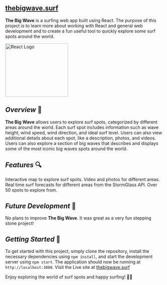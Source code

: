 ## [thebigwave.surf](https://thebigwave.surf)

**The Big Wave** is a surfing web app built using React. The purpose of this project is to learn more about working with React and general web development and to create a fun useful tool to quickly explore some surf spots around the world.

<img  src="https://upload.wikimedia.org/wikipedia/commons/thumb/a/a7/React-icon.svg/1200px-React-icon.svg.png"  alt="React Logo"  width="200"  height="170">


## *Overview* 🌊
**The Big Wave** allows users to explore surf spots, categorized by different areas around the world. Each surf spot includes information such as wave height, wind speed, wind direction, and ideal surf level. Users can also view additional details about each spot, like a description, photos, and videos. Users can also explore a section of big waves that describes and displays some of the most iconic big waves spots around the world.


## *Features* 🔍
Interactive map to explore surf spots.
Video and photos for different areas.
Real time surf forecasts for different areas from the StormGlass API.
Over 50 spots to explore from.


## *Future Development* 🚧
No plans to improve **The Big Wave**. It was great as a very fun stepping stone project!


## *Getting Started* 🚀
To get started with this project, simply clone the repository, install the necessary dependencies using `npm install`, and start the development server using `npm start`. The application should now be running at `http://localhost:3000`.
Visit the Live site at [thebigwave.surf](https://thebigwave.surf)


Enjoy exploring the world of surf spots and happy surfing! 🏄‍♀️
